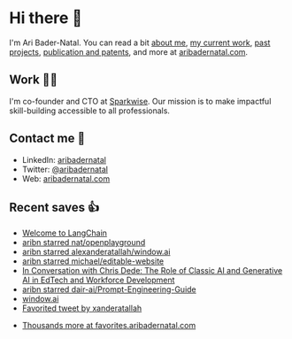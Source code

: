 # Hi there  👋

I'm Ari Bader-Natal. You can read a bit [about me](https://aribadernatal.com), [my current work](https://aribadernatal.com/projects/Sparkwise/), [past projects](https://aribadernatal.com/projects/), [publication and patents](https://aribadernatal.com/publications), and more at [aribadernatal.com](https://aribadernatal.com).

## Work  👨‍💻

I'm co-founder and CTO at [Sparkwise](https://sparkwise.co). Our mission is to make impactful skill-building accessible to all professionals.

## Contact me  💬 

- LinkedIn: [aribadernatal](https://linkedin.com/in/aribadernatal)
- Twitter: [@aribadernatal](https://twitter.com/aribadernatal)
- Web: [aribadernatal.com](https://aribadernatal.com)

## Recent saves  👍

<!--START_SECTION:feed-->
* [Welcome to LangChain](https:&#x2F;&#x2F;favorites.aribadernatal.com&#x2F;pocket-favorites&#x2F;2023&#x2F;04&#x2F;welcome-to-langchain&#x2F;)
* [aribn starred nat&#x2F;openplayground](https:&#x2F;&#x2F;favorites.aribadernatal.com&#x2F;github-favorites&#x2F;2023&#x2F;04&#x2F;aribn-starred-nat-openplayground&#x2F;)
* [aribn starred alexanderatallah&#x2F;window.ai](https:&#x2F;&#x2F;favorites.aribadernatal.com&#x2F;github-favorites&#x2F;2023&#x2F;04&#x2F;aribn-starred-alexanderatallah-window-ai&#x2F;)
* [aribn starred michael&#x2F;editable-website](https:&#x2F;&#x2F;favorites.aribadernatal.com&#x2F;github-favorites&#x2F;2023&#x2F;04&#x2F;aribn-starred-michael-editable-website&#x2F;)
* [In Conversation with Chris Dede: The Role of Classic AI and Generative AI in EdTech and Workforce Development](https:&#x2F;&#x2F;favorites.aribadernatal.com&#x2F;pocket-favorites&#x2F;2023&#x2F;04&#x2F;in-conversation-with-chris-dede-the-role-of-classic-ai-and-generative-ai-in-edtech-and-workforce-development&#x2F;)
* [aribn starred dair-ai&#x2F;Prompt-Engineering-Guide](https:&#x2F;&#x2F;favorites.aribadernatal.com&#x2F;github-favorites&#x2F;2023&#x2F;04&#x2F;aribn-starred-dair-ai-prompt-engineering-guide&#x2F;)
* [window.ai](https:&#x2F;&#x2F;favorites.aribadernatal.com&#x2F;pocket-favorites&#x2F;2023&#x2F;04&#x2F;window-ai&#x2F;)
* [Favorited tweet by xanderatallah](https:&#x2F;&#x2F;favorites.aribadernatal.com&#x2F;twitter-favorites&#x2F;2023&#x2F;04&#x2F;favorited-tweet-by-xanderatallah&#x2F;)
<!--END_SECTION:feed-->
* [Thousands more at favorites.aribadernatal.com](https://favorites.aribadernatal.com)

